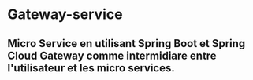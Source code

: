 # Gateway-service
## Micro Service en utilisant Spring Boot et Spring Cloud Gateway comme intermidiare entre l'utilisateur et les micro services. 
